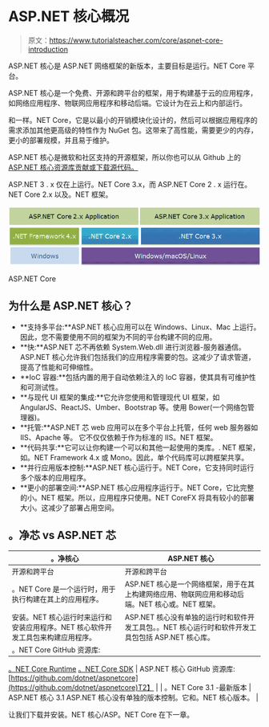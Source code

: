# ASP.NET 核心概况

> 原文：<https://www.tutorialsteacher.com/core/aspnet-core-introduction>

ASP.NET 核心是 ASP.NET 网络框架的新版本，主要目标是运行。NET Core 平台。

ASP.NET 核心是一个免费、开源和跨平台的框架，用于构建基于云的应用程序，如网络应用程序、物联网应用程序和移动后端。它设计为在云上和内部运行。

和一样。NET Core，它是以最小的开销模块化设计的，然后可以根据应用程序的需求添加其他更高级的特性作为 NuGet 包。这带来了高性能，需要更少的内存，更小的部署规模，并且易于维护。

ASP.NET 核心是微软和社区支持的开源框架，所以你也可以从 Github 上的[ASP.NET 核心资源库贡献或下载源代码。](https://github.com/dotnet/aspnetcore)

ASP.NET 3 . x 仅在上运行。NET Core 3.x，而 ASP.NET Core 2 . x 运行在。NET Core 2.x 以及。NET 框架。

[![](img/020df3a8a24f1081c2a457bc1e698a69.png)](../../Content/images/core/aspdotnetcore-app.PNG)

ASP.NET Core



## 为什么是 ASP.NET 核心？

*   **支持多平台:**ASP.NET 核心应用可以在 Windows、Linux、Mac 上运行。因此，您不需要使用不同的框架为不同的平台构建不同的应用。
*   **快:**ASP.NET 芯不再依赖 System.Web.dll 进行浏览器-服务器通信。ASP.NET 核心允许我们包括我们的应用程序需要的包。这减少了请求管道，提高了性能和可伸缩性。
*   **IoC 容器:**包括内置的用于自动依赖注入的 IoC 容器，使其具有可维护性和可测试性。
*   **与现代 UI 框架的集成:**它允许您使用和管理现代 UI 框架，如 AngularJS、ReactJS、Umber、Bootstrap 等。使用 Bower(一个网络包管理器)。
*   **托管:**ASP.NET 芯 web 应用可以在多个平台上托管，任何 web 服务器如 IIS、Apache 等。 它不仅仅依赖于作为标准的 IIS。NET 框架。
*   **代码共享:**它可以让你构建一个可以和其他一起使用的类库。. NET 框架，如。NET Framework 4.x 或 Mono。因此，单个代码库可以跨框架共享。
*   **并行应用版本控制:**ASP.NET 核心运行于。NET Core，它支持同时运行多个版本的应用程序。
*   **更小的部署空间:**ASP.NET 核心应用程序运行于。NET Core，它比完整的小。NET 框架。所以，应用程序只使用。NET CoreFX 将具有较小的部署大小。这减少了部署占用空间。

## 。净芯 vs ASP.NET 芯

| 。净核心 | ASP.NET 核心 |
| --- | --- |
| 开源和跨平台 | 开源和跨平台 |
| 。NET Core 是一个运行时，用于执行构建在其上的应用程序。 | ASP.NET 核心是一个网络框架，用于在其上构建网络应用、物联网应用和移动后端。NET 核心或。NET 框架。 |
| 安装。NET 核心运行时来运行和安装应用程序。NET 核心软件开发工具包来构建应用程序。 | ASP.NET 核心没有单独的运行时和软件开发工具包。。NET 核心运行时和软件开发工具包包括 ASP.NET 核心库。 |
| 。NET Core GitHub 资源库:
[。NET Core Runtime](https://github.com/dotnet/runtime)
[。NET Core SDK](https://github.com/dotnet/sdk) | ASP.NET 核心 GitHub 资源库:[https://github.com/dotnet/aspnetcore](https://github.com/dotnet/aspnetcore)T2】 |
| 。NET Core 3.1 -最新版本 | ASP.NET 核心 3.1
ASP.NET 核心没有单独的版本控制。它和。NET 核心版本。 |

让我们下载并安装。NET 核心/ASP。NET Core 在下一章。